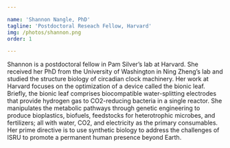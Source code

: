 ```yaml
---

name: 'Shannon Nangle, PhD'
tagline: 'Postdoctoral Reseach Fellow, Harvard'
img: /photos/shannon.png
order: 1

---
```

Shannon is a postdoctoral fellow in Pam Silver’s lab at Harvard. She received her PhD from the University of Washington in Ning Zheng’s lab and studied the structure biology of circadian clock machinery. Her work at Harvard focuses on the optimization of a device called the bionic leaf. Briefly, the bionic leaf comprises biocompatible water-splitting electrodes that provide hydrogen gas to CO2-reducing bacteria in a single reactor. She manipulates the metabolic pathways through genetic engineering to produce bioplastics, biofuels, feedstocks for heterotrophic microbes, and fertilizers; all with water, CO2, and electricity as the primary consumables. Her prime directive is to use synthetic biology to address the challenges of ISRU to promote a permanent human presence beyond Earth.
